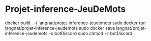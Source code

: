 # Projet-inference-JeuDeMots



docker build . -t langnat/projet-inference-jeudemots
sudo docker run langnat/projet-inference-jeudemots
sudo docker save langnat/projet-inference-jeudemots -o botDiscord
sudo chmod +r botDiscord